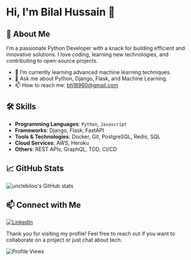 # Hi, I'm Bilal Hussain 👋

## 🚀 About Me

I'm a passionate Python Developer with a knack for building efficient and innovative solutions. I love coding, learning new technologies, and contributing to open-source projects.

- 🌱 I’m currently learning advanced machine learning techniques.
- 💬 Ask me about Python, Django, Flask, and Machine Learning.
- 📫 How to reach me: [bh18960@gmail.com](mailto:bh18960@gmail.com)

## 🛠️ Skills

- **Programming Languages**: `Python`, `Javascript`
- **Frameworks**: Django, Flask, FastAPI
- **Tools & Technologies**: Docker, Git, PostgreSQL, Redis, SQL
- **Cloud Services**: AWS, Heroku
- **Others**: REST APIs, GraphQL, TDD, CI/CD

## 📈 GitHub Stats

![unclebiloo's GitHub stats](https://github-readme-stats.vercel.app/api?username=unclebiloo&show_icons=true&theme=radical)

## 📫 Connect with Me

[![LinkedIn](https://img.shields.io/badge/LinkedIn-blue?style=for-the-badge&logo=linkedin)](www.linkedin.com/in/bilal-hussain-mian-804746181)


Thank you for visiting my profile! Feel free to reach out if you want to collaborate on a project or just chat about tech.

![Profile Views](https://komarev.com/ghpvc/?username=unclebiloo&style=flat-square)

